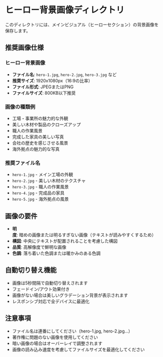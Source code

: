 # ヒーロー背景画像ディレクトリ

このディレクトリには、メインビジュアル（ヒーローセクション）の背景画像を保存します。

## 推奨画像仕様

### ヒーロー背景画像

- **ファイル名**: `hero-1.jpg`, `hero-2.jpg`, `hero-3.jpg` など
- **推奨サイズ**: 1920x1080px（16:9の比率）
- **ファイル形式**: JPEGまたはPNG
- **ファイルサイズ**: 800KB以下推奨

### 画像の種類例

- 工場・事業所の魅力的な外観
- 美しい木材や製品のクローズアップ
- 職人の作業風景
- 完成した家具の美しい写真
- 会社の歴史を感じさせる風景
- 海外拠点の魅力的な写真

### 推奨ファイル名

- `hero-1.jpg` - メイン工場の外観
- `hero-2.jpg` - 美しい木材のテクスチャ
- `hero-3.jpg` - 職人の作業風景
- `hero-4.jpg` - 完成品の家具
- `hero-5.jpg` - 海外拠点の風景

## 画像の要件

- **明度**: 暗めの画像または明るすぎない画像（テキストが読みやすくするため）
- **構図**: 中央にテキストが配置されることを考慮した構図
- **品質**: 高解像度で鮮明な画像
- **色調**: 落ち着いた色調または暖かみのある色調

## 自動切り替え機能

- 画像は5秒間隔で自動切り替えされます
- フェードイン/アウト効果付き
- 画像がない場合は美しいグラデーション背景が表示されます
- レスポンシブ対応で全デバイスに最適化

## 注意事項

- ファイル名は連番にしてください（hero-1.jpg, hero-2.jpg...）
- 著作権に問題のない画像を使用してください
- 暗い画像の場合はオーバーレイで調整されます
- 画像の読み込み速度を考慮してファイルサイズを最適化してください

